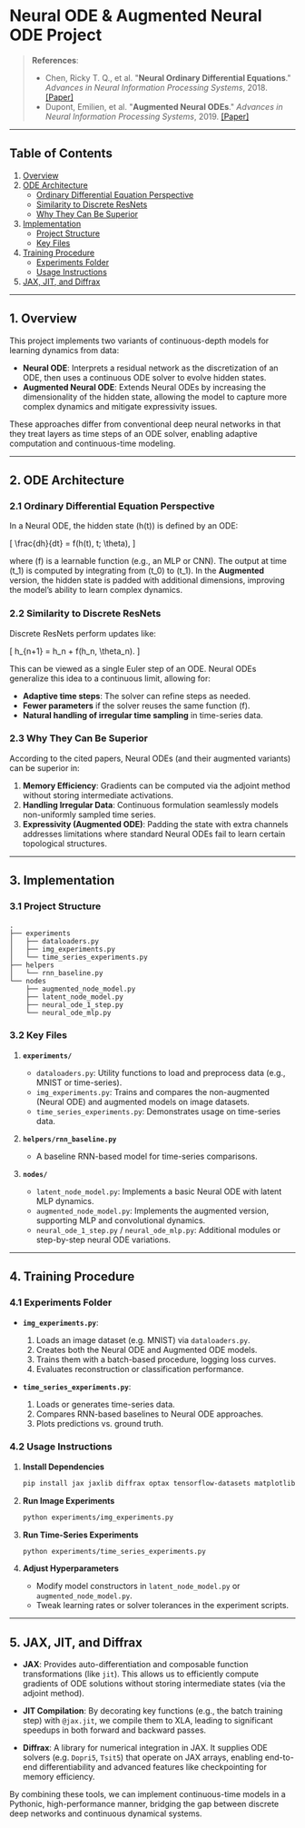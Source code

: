 # Neural ODE & Augmented Neural ODE Project

> **References**:  
> - Chen, Ricky T. Q., et al. "**Neural Ordinary Differential Equations**." *Advances in Neural Information Processing Systems*, 2018. [[Paper]](https://arxiv.org/abs/1806.07366)  
> - Dupont, Emilien, et al. "**Augmented Neural ODEs**." *Advances in Neural Information Processing Systems*, 2019. [[Paper]](https://arxiv.org/abs/1904.01681)

---

## Table of Contents

1. [Overview](#1-overview)  
2. [ODE Architecture](#2-ode-architecture)  
   - [Ordinary Differential Equation Perspective](#21-ordinary-differential-equation-perspective)  
   - [Similarity to Discrete ResNets](#22-similarity-to-discrete-resnets)  
   - [Why They Can Be Superior](#23-why-they-can-be-superior)  
3. [Implementation](#3-implementation)  
   - [Project Structure](#31-project-structure)  
   - [Key Files](#32-key-files)  
4. [Training Procedure](#4-training-procedure)  
   - [Experiments Folder](#41-experiments-folder)  
   - [Usage Instructions](#42-usage-instructions)  
5. [JAX, JIT, and Diffrax](#5-jax-jit-and-diffrax)

---

## 1. Overview

This project implements two variants of continuous-depth models for learning dynamics from data:

- **Neural ODE**: Interprets a residual network as the discretization of an ODE, then uses a continuous ODE solver to evolve hidden states.  
- **Augmented Neural ODE**: Extends Neural ODEs by increasing the dimensionality of the hidden state, allowing the model to capture more complex dynamics and mitigate expressivity issues.

These approaches differ from conventional deep neural networks in that they treat layers as time steps of an ODE solver, enabling adaptive computation and continuous-time modeling.

---

## 2. ODE Architecture

### 2.1 Ordinary Differential Equation Perspective

In a Neural ODE, the hidden state \(h(t)\) is defined by an ODE:

\[
\frac{dh}{dt} = f(h(t), t; \theta),
\]

where \(f\) is a learnable function (e.g., an MLP or CNN). The output at time \(t_1\) is computed by integrating from \(t_0\) to \(t_1\). In the **Augmented** version, the hidden state is padded with additional dimensions, improving the model’s ability to learn complex dynamics.

### 2.2 Similarity to Discrete ResNets

Discrete ResNets perform updates like:

\[
h_{n+1} = h_n + f(h_n, \theta_n).
\]

This can be viewed as a single Euler step of an ODE. Neural ODEs generalize this idea to a continuous limit, allowing for:

- **Adaptive time steps**: The solver can refine steps as needed.  
- **Fewer parameters** if the solver reuses the same function \(f\).  
- **Natural handling of irregular time sampling** in time-series data.

### 2.3 Why They Can Be Superior

According to the cited papers, Neural ODEs (and their augmented variants) can be superior in:

1. **Memory Efficiency**: Gradients can be computed via the adjoint method without storing intermediate activations.  
2. **Handling Irregular Data**: Continuous formulation seamlessly models non-uniformly sampled time series.  
3. **Expressivity (Augmented ODE)**: Padding the state with extra channels addresses limitations where standard Neural ODEs fail to learn certain topological structures.

---

## 3. Implementation

### 3.1 Project Structure

```
.
├── experiments
│   ├── dataloaders.py
│   ├── img_experiments.py
│   └── time_series_experiments.py
├── helpers
│   └── rnn_baseline.py
└── nodes
    ├── augmented_node_model.py
    ├── latent_node_model.py
    ├── neural_ode_1_step.py
    └── neural_ode_mlp.py
```

### 3.2 Key Files

1. **`experiments/`**  
   - `dataloaders.py`: Utility functions to load and preprocess data (e.g., MNIST or time-series).  
   - `img_experiments.py`: Trains and compares the non-augmented (Neural ODE) and augmented models on image datasets.  
   - `time_series_experiments.py`: Demonstrates usage on time-series data.

2. **`helpers/rnn_baseline.py`**  
   - A baseline RNN-based model for time-series comparisons.

3. **`nodes/`**  
   - `latent_node_model.py`: Implements a basic Neural ODE with latent MLP dynamics.  
   - `augmented_node_model.py`: Implements the augmented version, supporting MLP and convolutional dynamics.  
   - `neural_ode_1_step.py` / `neural_ode_mlp.py`: Additional modules or step-by-step neural ODE variations.

---

## 4. Training Procedure

### 4.1 Experiments Folder

- **`img_experiments.py`**:  
  1. Loads an image dataset (e.g. MNIST) via `dataloaders.py`.  
  2. Creates both the Neural ODE and Augmented ODE models.  
  3. Trains them with a batch-based procedure, logging loss curves.  
  4. Evaluates reconstruction or classification performance.

- **`time_series_experiments.py`**:  
  1. Loads or generates time-series data.  
  2. Compares RNN-based baselines to Neural ODE approaches.  
  3. Plots predictions vs. ground truth.

### 4.2 Usage Instructions

1. **Install Dependencies**  
   ```bash
   pip install jax jaxlib diffrax optax tensorflow-datasets matplotlib numpy
   ```

2. **Run Image Experiments**  
   ```bash
   python experiments/img_experiments.py
   ```

3. **Run Time-Series Experiments**  
   ```bash
   python experiments/time_series_experiments.py
   ```

4. **Adjust Hyperparameters**  
   - Modify model constructors in `latent_node_model.py` or `augmented_node_model.py`.  
   - Tweak learning rates or solver tolerances in the experiment scripts.

---

## 5. JAX, JIT, and Diffrax

- **JAX**: Provides auto-differentiation and composable function transformations (like `jit`). This allows us to efficiently compute gradients of ODE solutions without storing intermediate states (via the adjoint method).

- **JIT Compilation**: By decorating key functions (e.g., the batch training step) with `@jax.jit`, we compile them to XLA, leading to significant speedups in both forward and backward passes.

- **Diffrax**: A library for numerical integration in JAX. It supplies ODE solvers (e.g. `Dopri5`, `Tsit5`) that operate on JAX arrays, enabling end-to-end differentiability and advanced features like checkpointing for memory efficiency.

By combining these tools, we can implement continuous-time models in a Pythonic, high-performance manner, bridging the gap between discrete deep networks and continuous dynamical systems.
